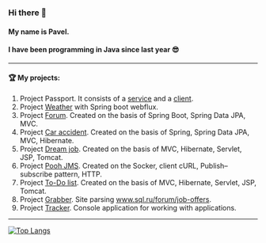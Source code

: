 ### Hi there 👋 
#### My name is Pavel.
#### I have been programming in Java since last year 😎
___
#### 🏆  My projects:

1. Project Passport. It consists of a [service](https://github.com/PavelRost/job4j_passport_service) and a [client](https://github.com/PavelRost/job4j_passport_client).
2. Project [Weather](https://github.com/PavelRost/job4j_weather_reactive) with Spring boot webflux.
3. Project [Forum](https://github.com/PavelRost/job4j_forum). Created on the basis of Spring Boot, Spring Data JPA, MVC.
4. Project [Car accident](https://github.com/PavelRost/job4j_car_accident). Created on the basis of Spring, Spring Data JPA, MVC, Hibernate.
5. Project [Dream job](https://github.com/PavelRost/job4j_dreamjob). Created on the basis of MVC, Hibernate, Servlet, JSP, Tomcat.
6. Project [Pooh JMS](https://github.com/PavelRost/job4j_pooh). Created on the Socker, client cURL, Publish–subscribe pattern, HTTP. 
7. Project [To-Do list](https://github.com/PavelRost/job4j_todo). Created on the basis of MVC, Hibernate, Servlet, JSP, Tomcat.
8. Project [Grabber](https://github.com/PavelRost/job4j_grabber). Site parsing www.sql.ru/forum/job-offers.
9. Project [Tracker](https://github.com/PavelRost/job4j_tracker). Console application for working with applications.
___

[![Top Langs](https://github-readme-stats.vercel.app/api/top-langs/?username=PavelRost&layout=compact)](https://github.com/PavelRost/github-readme-stats)
